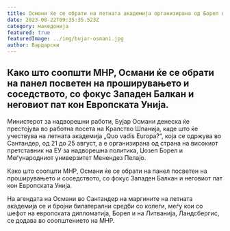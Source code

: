 ```yaml
---
title: Османи ќе се обрати на летната академија организирана од Борел во Шпанија
date: 2023-08-22T09:35:35.523Z
category: македонија
featured: true
featuredImage: ../img/bujar-osmani.jpg
author: Вардарски
---
```

<!--StartFragment-->

## Како што соопшти МНР, Османи ќе се обрати на панел посветен на проширувањето и соседството, со фокус Западен Балкан и неговиот пат кон Европската Унија.



<!--EndFragment--><!--StartFragment-->

Министерот за надворешни работи, Бујар Османи денеска ќе престојува во работна посета на Кралство Шпанија, каде што ќе учествува на летната академија „Quo vadis Europa?“, која се одржува во Сантандер, од 21 до 25 август, а е организирана од страна на високиот претставник на ЕУ за надворешна политика, Џозеп Борел и Меѓународниот универзитет Менендез Пелајо.

Како што соопшти МНР, Османи ќе се обрати на панел посветен на проширувањето и соседството, со фокус Западен Балкан и неговиот пат кон Европската Унија.

На агендата на Османи во Сантандер на маргините на летната академија се и бројни билатерални средби со колеги, меѓу кои со шефот на европската дипломатија, Борел и на Литванија, Ландсбергис, се додава во соопштението на МНР.

<!--EndFragment-->